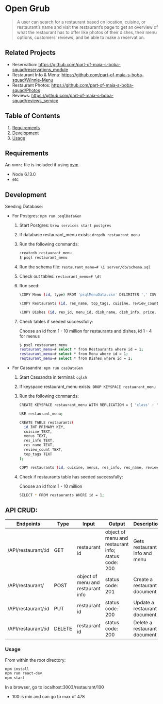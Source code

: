 # Open Grub

> A user can search for a restaurant based on location, cuisine, or restaurant’s name and visit the restaurant’s page to get an overview of what the restaurant has to offer like photos of their dishes, their menu options, customers’ reviews, and be able to make a reservation.

## Related Projects

  - Reservation: https://github.com/part-of-maia-s-boba-squad/reservations_module
  - Restaurant Info & Menu: https://github.com/part-of-maia-s-boba-squad/Winnie-Menu
  - Restaurant Photos: https://github.com/part-of-maia-s-boba-squad/Photos
  - Reviews: https://github.com/part-of-maia-s-boba-squad/reviews_service

## Table of Contents

1. [Requirements](#requirements)
1. [Development](#Development)
1. [Usage](#Usage)

## Requirements

An `nvmrc` file is included if using [nvm](https://github.com/creationix/nvm).

- Node 6.13.0
- etc

## Development

Seeding Database:
  - For Postgres: `npm run psqlDataGen`
    1. Start Postgres: `brew services start postgres`
    3. If database restaurant_menu exists: `dropdb restaurant_menu`
    2. Run the following commands:
        ```sh
        createdb restaurant_menu
        $ psql restaurant_menu
        ```
    3. Run the schema file: `restaurant_menu=# \i server/db/schema.sql`
    4. Check out tables: `restaurant_menu=# \dt`
    5. Run seed:
        ```sh
        \COPY Menu (id, type) FROM 'psqlMenuData.csv' DELIMITER ',' CSV HEADER;

        \COPY Restaurants (id, res_name, top_tags, cuisine, review_count, res_info) FROM 'psqlResData.csv' DELIMITER ',' CSV HEADER;

        \COPY Dishes (id, res_id, menu_id, dish_name, dish_info, price, subMenu_type) FROM 'psqlDishesData.csv' DELIMITER ',' CSV HEADER;
        ```
    6. Check tables if seeded successfully:

        Choose an id from 1 - 10 million for restaurants and dishes, id 1 - 4 for menus
        ```sh
        $ psql restaurant_menu
        restaurant_menu=# select * from Restaurants where id = 1;
        restaurant_menu=# select * from Menu where id = 1;
        restaurant_menu=# select * from Dishes where id = 1;
        ```

  - For Cassandra: `npm run casDataGen`
    1. Start Cassandra in terminal: `cqlsh`
    2. If keyspace restaurant_menu exists: `DROP KEYSPACE restaurant_menu`
    3. Run the following commands:
        ```sh
        CREATE KEYSPACE restaurant_menu WITH REPLICATION = { 'class' : 'NetworkTopologyStrategy', 'datacenter1' : 1 };

        USE restaurant_menu;

        CREATE TABLE restaurants(
          id INT PRIMARY KEY,
          cuisine TEXT,
          menus TEXT,
          res_info TEXT,
          res_name TEXT,
          review_count TEXT,
          top_tags TEXT
        );

        COPY restaurants (id, cuisine, menus, res_info, res_name, review_count, top_tags) FROM 'cqlshResData.csv' with header=true and delimiter ='|';
        ```
    4. Check if restaurants table has seeded successfully:

        Choose an id from 1 - 10 million
        ```sh
        SELECT * FROM restaurants WHERE id = 1;
        ```

## API CRUD:

| Endpoints            | Type   | Input                                | Output                               | Description                   |
| -------------------- |------| ------------------------------------| ------------------------------------| -----------------------------|
| /API/restaurant/:id  | GET    | restaurant id                        | object of menu and restaurant info; status code: 200 | Gets restaurant info and menu |
| /API/restaurant/     | POST   | object of menu and restaurant info | status code: 201                     | Create a restaurant document  |
| /API/restaurant/:id  | PUT    | restaurant id                        | status code: 200                     | Update a restaurant document  |
| /API/restaurant/:id  | DELETE | restaurant id                        | status code: 200                     | Delete a restaurant document  |

### Usage

From within the root directory:

```sh
npm install
npm run react-dev
npm start
```
In a browser, go to localhost:3003/restaurant/100
- 100 is min and can go to max of 478
